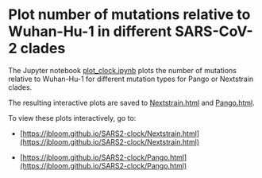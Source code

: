 # Plot number of mutations relative to Wuhan-Hu-1 in different SARS-CoV-2 clades

The Jupyter notebook [plot_clock.ipynb](plot_clock.ipynb) plots the number of mutations relative to Wuhan-Hu-1 for different mutation types for Pango or Nextstrain clades.

The resulting interactive plots are saved to [Nextstrain.html](Nextstrain.html) and  [Pango.html](Pango.html).

To view these plots interactively, go to:

 - [https://jbloom.github.io/SARS2-clock/Nextstrain.html](https://jbloom.github.io/SARS2-clock/Nextstrain.html)

 - [https://jbloom.github.io/SARS2-clock/Pango.html](https://jbloom.github.io/SARS2-clock/Pango.html)
